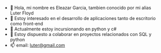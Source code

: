 - 👋 Hola, mi nombre es Eleazar Garcia, tambien conocido por mi alias Luter Floyd
- 👀 Estoy interesado en el desarrollo de aplicaciones tanto de escritorio como front-end
- 🌱 Actualmente estoy incursionando en python y c#
- 💞️ Estoy dispuesto a colaborar en proyectos relacionados con SQL y python
- 📫 email: luter@gmail.com

<!---
luterfloyd/luterfloyd is a ✨ special ✨ repository because its `README.md` (this file) appears on your GitHub profile.
You can click the Preview link to take a look at your changes.
--->
